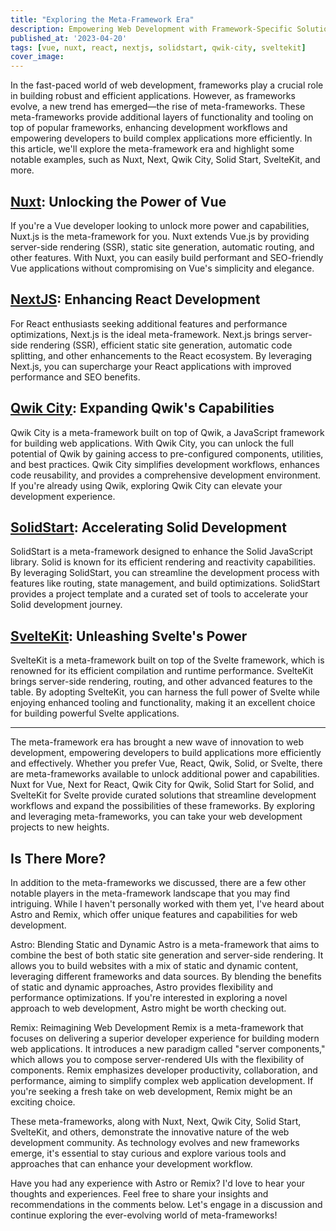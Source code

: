 ```yaml
---
title: "Exploring the Meta-Framework Era"
description: Empowering Web Development with Framework-Specific Solutions
published_at: '2023-04-20'
tags: [vue, nuxt, react, nextjs, solidstart, qwik-city, sveltekit]
cover_image:
---
```


In the fast-paced world of web development, frameworks play a crucial role in building robust and efficient applications. However, as frameworks evolve, a new trend has emerged—the rise of meta-frameworks. These meta-frameworks provide additional layers of functionality and tooling on top of popular frameworks, enhancing development workflows and empowering developers to build complex applications more efficiently. In this article, we'll explore the meta-framework era and highlight some notable examples, such as Nuxt, Next, Qwik City, Solid Start, SvelteKit, and more.

## [Nuxt](https://nuxt.com/): Unlocking the Power of Vue

If you're a Vue developer looking to unlock more power and capabilities, Nuxt.js is the meta-framework for you. Nuxt extends Vue.js by providing server-side rendering (SSR), static site generation, automatic routing, and other features. With Nuxt, you can easily build performant and SEO-friendly Vue applications without compromising on Vue's simplicity and elegance.

## [NextJS](https://nextjs.org/): Enhancing React Development

For React enthusiasts seeking additional features and performance optimizations, Next.js is the ideal meta-framework. Next.js brings server-side rendering (SSR), efficient static site generation, automatic code splitting, and other enhancements to the React ecosystem. By leveraging Next.js, you can supercharge your React applications with improved performance and SEO benefits.

## [Qwik City](https://qwik.builder.io/docs/qwikcity/): Expanding Qwik's Capabilities

Qwik City is a meta-framework built on top of Qwik, a JavaScript framework for building web applications. With Qwik City, you can unlock the full potential of Qwik by gaining access to pre-configured components, utilities, and best practices. Qwik City simplifies development workflows, enhances code reusability, and provides a comprehensive development environment. If you're already using Qwik, exploring Qwik City can elevate your development experience.

## [SolidStart](https://start.solidjs.com/getting-started/what-is-solidstart): Accelerating Solid Development

SolidStart is a meta-framework designed to enhance the Solid JavaScript library. Solid is known for its efficient rendering and reactivity capabilities. By leveraging SolidStart, you can streamline the development process with features like routing, state management, and build optimizations. SolidStart provides a project template and a curated set of tools to accelerate your Solid development journey.

## [SvelteKit](https://kit.svelte.dev/): Unleashing Svelte's Power

SvelteKit is a meta-framework built on top of the Svelte framework, which is renowned for its efficient compilation and runtime performance. SvelteKit brings server-side rendering, routing, and other advanced features to the table. By adopting SvelteKit, you can harness the full power of Svelte while enjoying enhanced tooling and functionality, making it an excellent choice for building powerful Svelte applications.

---

The meta-framework era has brought a new wave of innovation to web development, empowering developers to build applications more efficiently and effectively. Whether you prefer Vue, React, Qwik, Solid, or Svelte, there are meta-frameworks available to unlock additional power and capabilities. Nuxt for Vue, Next for React, Qwik City for Qwik, Solid Start for Solid, and SvelteKit for Svelte provide curated solutions that streamline development workflows and expand the possibilities of these frameworks. By exploring and leveraging meta-frameworks, you can take your web development projects to new heights.

## Is There More?

In addition to the meta-frameworks we discussed, there are a few other notable players in the meta-framework landscape that you may find intriguing. While I haven't personally worked with them yet, I've heard about Astro and Remix, which offer unique features and capabilities for web development.

Astro: Blending Static and Dynamic
Astro is a meta-framework that aims to combine the best of both static site generation and server-side rendering. It allows you to build websites with a mix of static and dynamic content, leveraging different frameworks and data sources. By blending the benefits of static and dynamic approaches, Astro provides flexibility and performance optimizations. If you're interested in exploring a novel approach to web development, Astro might be worth checking out.

Remix: Reimagining Web Development
Remix is a meta-framework that focuses on delivering a superior developer experience for building modern web applications. It introduces a new paradigm called "server components," which allows you to compose server-rendered UIs with the flexibility of components. Remix emphasizes developer productivity, collaboration, and performance, aiming to simplify complex web application development. If you're seeking a fresh take on web development, Remix might be an exciting choice.

These meta-frameworks, along with Nuxt, Next, Qwik City, Solid Start, SvelteKit, and others, demonstrate the innovative nature of the web development community. As technology evolves and new frameworks emerge, it's essential to stay curious and explore various tools and approaches that can enhance your development workflow.

Have you had any experience with Astro or Remix? I'd love to hear your thoughts and experiences. Feel free to share your insights and recommendations in the comments below. Let's engage in a discussion and continue exploring the ever-evolving world of meta-frameworks!
